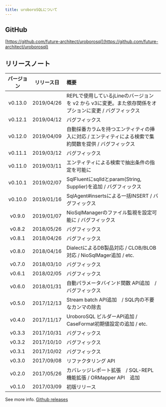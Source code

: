 ```yaml
---
title: uroboroSQLについて
---
```


## GitHub

[https://github.com/future-architect/uroborosql](https://github.com/future-architect/uroborosql)

## リリースノート

|バージョン|リリース日|概要|
|:--:|:---:|:---|
|v0.13.0|2019/04/26|REPLで使用しているjLineのバージョンを v2 から v3に変更。また依存関係をオプションに変更 / バグフィックス|
|v0.12.1|2019/04/12|バグフィックス|
|v0.12.0|2019/04/09|自動採番カラムを持つエンティティの挿入に対応 / エンティティによる検索で集約関数を提供 / バグフィックス|
|v0.11.1|2019/03/12|バグフィックス|
|v0.11.0|2019/03/11|エンティティによる検索で抽出条件の指定を可能に|
|v0.10.1|2019/02/07|SqlFluentにsqlIdとparam(String, Supplier)を追加 / バグフィックス|
|v0.10.0|2019/01/16|SqlAgent#insertsによる一括INSERT / バグフィックス|
|v0.9.0|2019/01/07|NioSqlManagerのファイル監視を設定可能に / バグフィックス|
|v0.8.2|2018/05/26|バグフィックス|
|v0.8.1|2018/04/26|バグフィックス|
|v0.8.0|2018/04/16|DialectによるDB製品対応 / CLOB/BLOB対応 / NioSqlMager追加 / etc.|
|v0.7.0|2018/03/10|バグフィックス|
|v0.6.1|2018/02/05|バグフィックス|
|v0.6.0|2018/01/31|自動パラメータバインド関数 API追加　/ バグフィックス|
|v0.5.0|2017/12/13|Stream batch API追加　/ SQL内の不要なカンマの除去|
|v0.4.0|2017/11/17|UroboroSQL ビルダーAPI追加 / CaseFormat初期値設定の追加 / etc.|
|v0.3.3|2017/10/31|バグフィックス|
|v0.3.2|2017/10/10|バグフィックス|
|v0.3.1|2017/10/02|バグフィックス|
|v0.3.0|2017/09/08|リファクタリング API|
|v0.2.0|2017/05/26|カバレッジレポート拡張　/ SQL-REPL機能拡張 / ORMapper API　追加|
|v0.1.0|2017/03/09|初版リリース|

See more info. [Github releases](https://github.com/future-architect/uroborosql/releases)
